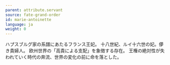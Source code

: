 ```yaml
---
parent: attribute.servant
source: fate-grand-order
id: marie-antoinette
language: ja
weight: 0
---
```


ハプスブルグ家の系譜にあたるフランス王妃。
十八世紀、ルイ十六世の妃。儚き貴婦人。
欧州世界の「高貴による支配」を象徴する存在。
王権の絶対性が失われていく時代の奔流、世界の変化の前に命を落とした。
